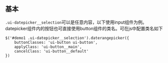 ## 基本

`.ui-datepicker__selection`可以是任意内容，以下使用input组件为例。datepicker组件内的按钮也可直接使用button组件的类名。可在js中配置类名如下

```
$('#demo1 .ui-datepicker__selection').daterangepicker({
    buttonClasses: 'ui-button ui-button',
    applyClass: 'ui-button__main',
    cancelClass: 'ui-button__default'
})
```

